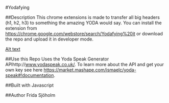 #Yodafying

##Description
This chrome extensions is made to transfer all big headers (h1, h2, h3) to something the amazing YODA would say. You can install the extension from https://chrome.google.com/webstore/search/Yodafying%20it or download the repo and upload it in developer mode.

[Alt text](relative/path/to/useYodify.gif?raw=true "Title")

##Use this Repo
Uses the Yoda Speak Generator APIhttp://www.yodaspeak.co.uk/.
To learn more about the API and get your own key see here
https://market.mashape.com/ismaelc/yoda-speak#!documentation.


##Built with
Javascript

##Author
Frida Sjöholm
